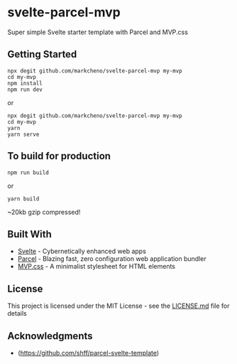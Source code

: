 # svelte-parcel-mvp

Super simple Svelte starter template with Parcel and MVP.css

## Getting Started

```
npx degit github.com/markcheno/svelte-parcel-mvp my-mvp
cd my-mvp
npm install
npm run dev
```

or

```
npx degit github.com/markcheno/svelte-parcel-mvp my-mvp
cd my-mvp
yarn
yarn serve
```

## To build for production

```
npm run build
```

or

```
yarn build
```

~20kb gzip compressed!

## Built With

- [Svelte](https://svelte.dev/) - Cybernetically enhanced web apps
- [Parcel](https://parceljs.org/) - Blazing fast, zero configuration web application bundler
- [MVP.css](https://andybrewer.github.io/mvp/) - A minimalist stylesheet for HTML elements

## License

This project is licensed under the MIT License - see the [LICENSE.md](LICENSE.md) file for details

## Acknowledgments

- (https://github.com/shff/parcel-svelte-template)
